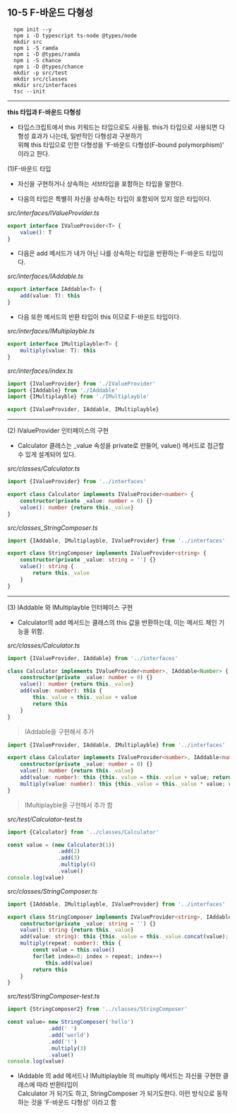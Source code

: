 ## 10-5 F-바운드 다형성

      npm init --y
      npm i -D typescript ts-node @types/node
      mkdir src
      npm i -S ramda
      npm i -D @types/ramda
      npm i -S chance
      npm i -D @types/chance
      mkdir -p src/test
      mkdir src/classes
      mkdir src/interfaces
      tsc --init
      
***

__this 타입과 F-바운드 다형성__

- 타입스크립트에서 this 키워드는 타입으로도 사용됨. this가 타입으로 사용되면 다형성 효과가 나는데, 일반적인 다형성과 구분하기  
  위해 this 타입으로 인한 다형성을 'F-바운드 다형성(F-bound polymorphism)' 이라고 한다.
  
(1)F-바운드 타입

- 자신을 구현하거나 상속하는 서브타입을 포함하는 타입을 말한다.

- 다음의 타입은 특별히 자신을 상속하는 타입이 포함되어 있지 않은 타입이다.

_src/interfaces/IValueProvider.ts_

```typeScript
export interface IValueProvider<T> {
    value(): T
}
```

- 다음은 add 메서드가 내가 아닌 나를 상속하는 타입을 반환하는 F-바운드 타입이다.

_src/interfaces/IAddable.ts_

```typeScript
export interface IAddable<T> {
    add(value: T): this
}
```

- 다음 또한 메서드의 반환 타입이 this 이므로 F-바운드 타입이다.

_src/interfaces/IMultiplayble.ts_

```typeScript
export interface IMultiplayble<T> {
    multiply(value: T): this 
}
```

_src/interfaces/index.ts_

```typeScript
import {IValueProvider} from './IValueProvider'
import {IAddable} from './IAddable'
import {IMultiplayble} from './IMultiplayble'

export {IValueProvider, IAddable, IMultiplayble}
```

***

(2) IValueProvider<T> 인터페이스의 구현

- Calculator 클래스는 _value 속성을 private로 만들어, value() 메서드로 접근할 수 있게 설계되어 있다.

_src/classes/Calculator.ts_

```typeScript
import {IValueProvider} from '../interfaces'

export class Calculator implements IValueProvider<number> {
    constructor(private _value: number = 0) {}
    value(): number {return this._value}
}
```

_src/classes_StringComposer.ts_

```typeScript
import {IAddable, IMultiplayble, IValueProvider} from '../interfaces'

export class StringComposer implements IValueProvider<string> {
    constructor(private _value: string = '') {}
    value(): string {
        return this._value
    }
}
```

***

(3) IAddable<T> 와 IMultiplayble<T> 인터페이스 구현

- Calculator의 add 메서드는 클래스의 this 값을 반환하는데, 이는 메서드 체인 기능을 위함.

_src/classes/Calculator.ts_

```typeScript
import {IValueProvider, IAddable} from '../interfaces'

class Calculator implements IValueProvider<number>, IAddable<Number> {
    constructor(private _value: number = 0) {}
    value(): number {return this._value}
    add(value: number): this {
        this._value = this._value + value
        return this
    }
}
```
> IAddable을 구현해서 추가 

```typeScript
import {IValueProvider, IAddable, IMultiplayble} from '../interfaces'

export class Calculator implements IValueProvider<number>, IAddable<number>, IMultiplayble<number> {
    constructor(private _value: number = 0) {}
    value(): number {return this._value}
    add(value: number): this {this._value = this._value + value; return this}
    multiply(value: number): this {this._value = this._value * value; return this}
}
```
> IMultiplayble을 구현해서 추가 함 

_src/test/Calculator-test.ts_

```typeScript
import {Calculator} from '../classes/Calculator'

const value = (new Calculator3(1))
                .add(2)
                .add(3)
                .multiply(4)
                .value()
console.log(value)                
```

_src/classes/StringComposer.ts_

```typeScript
import {IAddable, IMultiplayble, IValueProvider} from '../interfaces'

export class StringComposer implements IValueProvider<string>, IAddable<string>, IMultiplayble<number> {
    constructor(private _value: string = '') {}
    value(): string {return this._value}
    add(value: string): this {this._value = this._value.concat(value); return this}
    multiply(repeat: number): this {
        const value = this.value()
        for(let index=0; index > repeat; index++)
            this.add(value)
        return this            
    }
}
```

_src/test/StringComposer-test.ts_

```typeScript
import {StringComposer2} from '../classes/StringComposer'

const value= new StringComposer('hello')
             .add(' ')
             .add('world')
             .add('!')
             .multiply(3)
             .value()
console.log(value)             
```

- IAddable<T> 의 add 메서드나 IMultiplayble<T> 의 multiply 메서드는 자신을 구현한 클래스에 따라 반환타입이  
  Calculator 가 되기도 하고, StringComposer 가 되기도한다. 이런 방식으로 동작하는 것을 'F-바운드 다형성' 이라고 함
  
  
